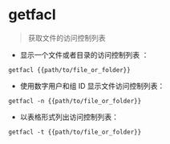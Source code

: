 # getfacl

> 获取文件的访问控制列表

- 显示一个文件或者目录的访问控制列表
：

`getfacl {{path/to/file_or_folder}}`

- 使用数字用户和组 ID 显示文件访问控制列表：

`getfacl -n {{path/to/file_or_folder}}`

- 以表格形式列出访问控制列表：

`getfacl -t {{path/to/file_or_folder}}`

[#]: contributors: ([潘潘]，[6 °分离]，[南笙])